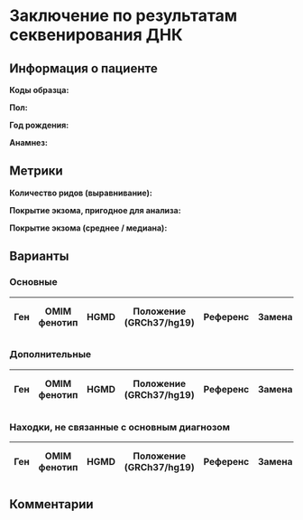 # Заключение по результатам секвенирования ДНК

## Информация о пациенте

**Коды образца:** 

**Пол:** 

**Год рождения:** 

**Анамнез:** 

## Метрики

**Количество ридов (выравнивание):** 

**Покрытие экзома, пригодное для анализа:** 

**Покрытие экзома (среднее / медиана):** 

## Варианты

### Основные

| Ген    | OMIM фенотип | HGMD | Положение (GRCh37/hg19)   | Референс | Замена | Генотип | Экзон | Тип замены | Частота аллеля | Глубина прочтения (Ref/Alt) |
|:------:|:------------:|:----:|:-------------------------:|:--------:|:------:|:-------:|:-----:|:----------:|:--------------:|:---------------------------:|

### Дополнительные

| Ген    | OMIM фенотип | HGMD | Положение (GRCh37/hg19)   | Референс | Замена | Генотип | Экзон | Тип замены | Частота аллеля | Глубина прочтения (Ref/Alt) |
|:------:|:------------:|:----:|:-------------------------:|:--------:|:------:|:-------:|:-----:|:----------:|:--------------:|:---------------------------:|

### Находки, не связанные с основным диагнозом

| Ген    | OMIM фенотип | HGMD | Положение (GRCh37/hg19)   | Референс | Замена | Генотип | Экзон | Тип замены | Частота аллеля | Глубина прочтения (Ref/Alt) |
|:------:|:------------:|:----:|:-------------------------:|:--------:|:------:|:-------:|:-----:|:----------:|:--------------:|:---------------------------:|

## Комментарии
